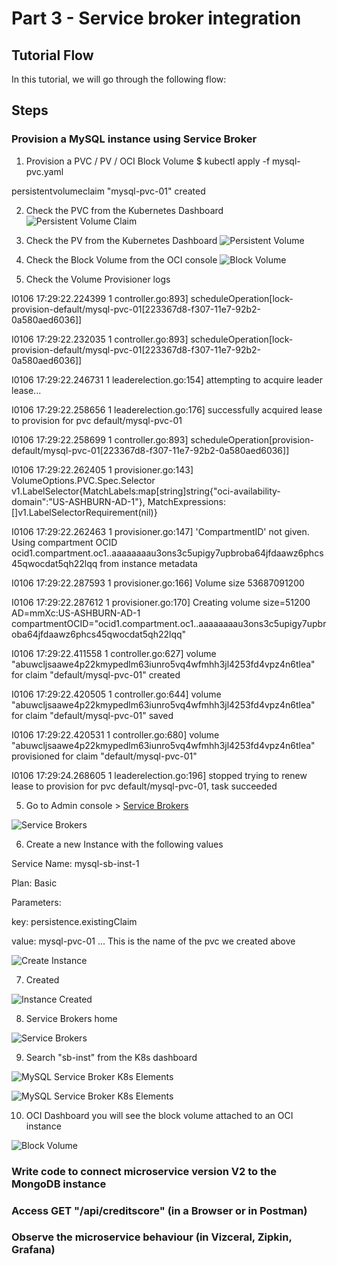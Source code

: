 # Part 3 - Service broker integration

## Tutorial Flow

In this tutorial, we will go through the following flow:

## Steps

### Provision a MySQL instance using Service Broker

1. Provision a PVC / PV / OCI Block Volume
$ kubectl apply -f mysql-pvc.yaml

persistentvolumeclaim "mysql-pvc-01" created


2. Check the PVC from the Kubernetes Dashboard
![Persistent Volume Claim](images/sb-mysql-pvc.png)

3. Check the PV from the Kubernetes Dashboard
![Persistent Volume](images/sb-mysql-pv.png)

4. Check the Block Volume from the OCI console
![Block Volume](images/sb-mysql-oci-block-volumes.png)


5. Check the Volume Provisioner logs 

I0106 17:29:22.224399       1 controller.go:893] scheduleOperation[lock-provision-default/mysql-pvc-01[223367d8-f307-11e7-92b2-0a580aed6036]]

I0106 17:29:22.232035       1 controller.go:893] scheduleOperation[lock-provision-default/mysql-pvc-01[223367d8-f307-11e7-92b2-0a580aed6036]]

I0106 17:29:22.246731       1 leaderelection.go:154] attempting to acquire leader lease...

I0106 17:29:22.258656       1 leaderelection.go:176] successfully acquired lease to provision for pvc default/mysql-pvc-01

I0106 17:29:22.258699       1 controller.go:893] scheduleOperation[provision-default/mysql-pvc-01[223367d8-f307-11e7-92b2-0a580aed6036]]

I0106 17:29:22.262405       1 provisioner.go:143] VolumeOptions.PVC.Spec.Selector v1.LabelSelector{MatchLabels:map[string]string{"oci-availability-domain":"US-ASHBURN-AD-1"}, MatchExpressions:[]v1.LabelSelectorRequirement(nil)}

I0106 17:29:22.262463       1 provisioner.go:147] 'CompartmentID' not given. Using compartment OCID ocid1.compartment.oc1..aaaaaaaau3ons3c5upigy7upbroba64jfdaawz6phcs45qwocdat5qh22lqq from instance metadata

I0106 17:29:22.287593       1 provisioner.go:166] Volume size 53687091200

I0106 17:29:22.287612       1 provisioner.go:170] Creating volume size=51200 AD=mmXc:US-ASHBURN-AD-1 compartmentOCID="ocid1.compartment.oc1..aaaaaaaau3ons3c5upigy7upbroba64jfdaawz6phcs45qwocdat5qh22lqq"

I0106 17:29:22.411558       1 controller.go:627] volume "abuwcljsaawe4p22kmypedlm63iunro5vq4wfmhh3jl4253fd4vpz4n6tlea" for claim "default/mysql-pvc-01" created

I0106 17:29:22.420505       1 controller.go:644] volume "abuwcljsaawe4p22kmypedlm63iunro5vq4wfmhh3jl4253fd4vpz4n6tlea" for claim "default/mysql-pvc-01" saved

I0106 17:29:22.420531       1 controller.go:680] volume "abuwcljsaawe4p22kmypedlm63iunro5vq4wfmhh3jl4253fd4vpz4n6tlea" provisioned for claim "default/mysql-pvc-01"

I0106 17:29:24.268605       1 leaderelection.go:196] stopped trying to renew lease to provision for pvc default/mysql-pvc-01, task succeeded


5. Go to Admin console > [Service Brokers](http://127.0.0.1:8001/api/v1/namespaces/default/services/aura-admin-service:admin-service/proxy/console/#/serviceBrokers) 

![Service Brokers](images/sb-list-pre.png)


6. Create a new Instance with the following values

Service Name: mysql-sb-inst-1

Plan: Basic

Parameters: 

key: persistence.existingClaim

value: mysql-pvc-01  ... This is the name of the pvc we created above

![Create Instance](images/sb-mysql-create.png)


7. Created 

![Instance Created](images/sb-mysql-created.png)


8. Service Brokers home

![Service Brokers](images/sb-list-post.png)


9. Search "sb-inst" from the K8s dashboard

![MySQL Service Broker K8s Elements](images/sb-mysql-sb-inst-01-k8s-dashboard-1.png)

![MySQL Service Broker K8s Elements](images/sb-mysql-sb-inst-01-k8s-dashboard-2.png)

10. OCI Dashboard you will see the block volume attached to an OCI instance

![Block Volume](images/sb-mysql-oci-block-volumes-attached.png)




### Write code to connect microservice version V2 to the MongoDB instance

### Access GET "/api/creditscore" (in a Browser or in Postman)

### Observe the microservice behaviour (in Vizceral, Zipkin, Grafana)

